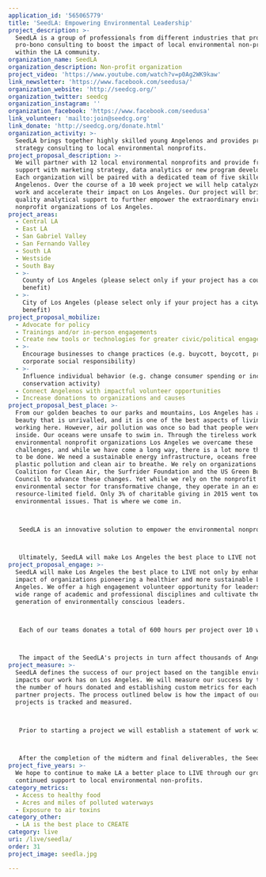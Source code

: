 ```yaml
---
application_id: '565065779'
title: 'SeedLA: Empowering Environmental Leadership'
project_description: >-
  SeedLA is a group of professionals from different industries that provide
  pro-bono consulting to boost the impact of local environmental non-profits
  within the LA community.
organization_name: SeedLA
organization_description: Non-profit organization
project_video: 'https://www.youtube.com/watch?v=p0Ag2WK9kaw'
link_newsletter: 'https://www.facebook.com/seedusa/'
organization_website: 'http://seedcg.org/'
organization_twitter: seedcg
organization_instagram: ''
organization_facebook: 'https://www.facebook.com/seedusa'
link_volunteer: 'mailto:join@seedcg.org'
link_donate: 'http://seedcg.org/donate.html'
organization_activity: >-
  SeedLA brings together highly skilled young Angelenos and provides pro-bono
  strategy consulting to local environmental nonprofits.
project_proposal_description: >-
  We will partner with 12 local environmental nonprofits and provide free
  support with marketing strategy, data analytics or new program development.
  Each organization will be paired with a dedicated team of five skilled
  Angelenos. Over the course of a 10 week project we will help catalyze their
  work and accelerate their impact on Los Angeles. Our project will bring high
  quality analytical support to further empower the extraordinary environmental
  nonprofit organizations of Los Angeles.
project_areas:
  - Central LA
  - East LA
  - San Gabriel Valley
  - San Fernando Valley
  - South LA
  - Westside
  - South Bay
  - >-
    County of Los Angeles (please select only if your project has a countywide
    benefit)
  - >-
    City of Los Angeles (please select only if your project has a citywide
    benefit)
project_proposal_mobilize:
  - Advocate for policy
  - Trainings and/or in-person engagements
  - Create new tools or technologies for greater civic/political engagement
  - >-
    Encourage businesses to change practices (e.g. buycott, boycott, promote
    corporate social responsibility)
  - >-
    Influence individual behavior (e.g. change consumer spending or increase
    conservation activity)
  - Connect Angelenos with impactful volunteer opportunities
  - Increase donations to organizations and causes
project_proposal_best_place: >-
  From our golden beaches to our parks and mountains, Los Angeles has a natural
  beauty that is unrivalled, and it is one of the best aspects of living and
  working here. However, air pollution was once so bad that people were forced
  inside. Our oceans were unsafe to swim in. Through the tireless work of
  environmental nonprofit organizations Los Angeles we overcame these
  challenges, and while we have come a long way, there is a lot more that needs
  to be done. We need a sustainable energy infrastructure, oceans free of
  plastic pollution and clean air to breathe. We rely on organizations like the
  Coalition for Clean Air, the Surfrider Foundation and the US Green Building
  Council to advance these changes. Yet while we rely on the nonprofit
  environmental sector for transformative change, they operate in an extremely
  resource-limited field. Only 3% of charitable giving in 2015 went towards
  environmental issues. That is where we come in.



   SeedLA is an innovative solution to empower the environmental nonprofits working towards a healthier more sustainable Los Angeles. We started from the realization that there is a large untapped resource in LA — our very own Angelenos. Our city is home to many highly skilled, motivated and sustainably minded people who want to make a positive impact. By recruiting LA’s brightest young minds we facilitate their ability for real, tangible impacts accelerating the work of environmental nonprofits. We build and train project teams specifically tailored to needs of a particular organization and help them work solve critical issues. Whether it be air quality, water pollution public transportation or energy efficiency, we provide free skilled resources to tackle the major issues facing LA by working with the most influential organizations in Los Angeles.



   Ultimately, SeedLA will make Los Angeles the best place to LIVE not only by enhancing the impact of organizations already pioneering a healthier and more sustainable Los Angeles, but also by fostering the next generation of environmental leaders.
project_proposal_engage: >-
  SeedLA will make Los Angeles the best place to LIVE not only by enhancing the
  impact of organizations pioneering a healthier and more sustainable Los
  Angeles. We offer a high engagement volunteer opportunity for leaders from a
  wide range of academic and professional disciplines and cultivate the next
  generation of environmentally conscious leaders.



   Each of our teams donates a total of 600 hours per project over 10 weeks. Our proposal will directly support the advancement of numerous LIVE metrics and will be spread over 12 different nonprofits partners. We believe that LA can become a model of sustainability and health by 2050, and we want to be a part of it.



   The impact of the SeedLA's projects in turn affect thousands of Angelenos through the improved programs offered by environmental non-profits we work with. For example, a recent project from Fall 2017 was with Food Forward. Food Forward engages thousands of volunteers each year to collect food that otherwise would have been wasted, and redistribute to communities of need within Los Angeles. SeedLA's project supported Food Forward with their marketing strategy to improve the processes by which they engage their stakeholders, which in turn will lead to increased volunteer hours and donations.
project_measure: >-
  SeedLA defines the success of our project based on the tangible environmental
  impacts our work has on Los Angeles. We will measure our success by tracking
  the number of hours donated and establishing custom metrics for each of our 12
  partner projects. The process outlined below is how the impact of our partner
  projects is tracked and measured.



   Prior to starting a project we will establish a statement of work with our partners outlining their expectations and goals. Each project manager is responsible for tracking the week to week progress towards these goal. An experienced senior advisor is dedicated to each team to provide advice and oversee quality control.



   After the completion of the midterm and final deliverables, the SeedLA chapter president will check in with each partner to ensure projects are on track and exceeding expectations. Once the project has ended the president will follow up 4-6 months later to determine the tangible impact resulting from the project. This is how we ultimately define the success of our project. At SeedLA we serve to make an impact, not a report.
project_five_years: >-
  We hope to continue to make LA a better place to LIVE through our growth and
  continued support to local environmental non-profits.
category_metrics:
  - Access to healthy food
  - Acres and miles of polluted waterways
  - Exposure to air toxins
category_other:
  - LA is the best place to CREATE
category: live
uri: /live/seedla/
order: 31
project_image: seedla.jpg

---
```

